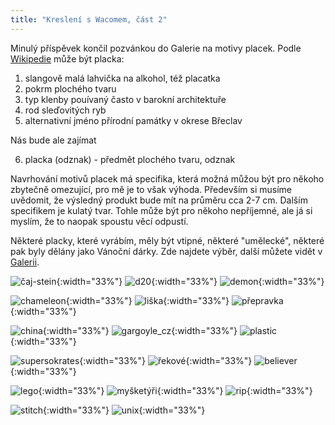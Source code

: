```yaml
---
title: "Kreslení s Wacomem, část 2"
---
```

Minulý příspěvek končil pozvánkou do Galerie na motivy placek. 
Podle [Wikipedie]("https://cs.wikipedia.org/wiki/Placka") může být placka:

1. slangově malá lahvička na alkohol, též placatka
2. pokrm plochého tvaru
3. typ klenby pouívaný často v barokní architektuře
4. rod sleďovitých ryb
5. alternativní jméno přírodní památky v okrese Břeclav

 Nás bude ale zajímat 
 
6. placka (odznak) - předmět plochého tvaru, odznak

Navrhování motivů placek má specifika, která možná můžou být pro někoho zbytečně omezující, pro mě je to však výhoda. Především si musíme uvědomit, že výsledný produkt bude mít na průměru cca 2-7 cm. Dalším specifikem je kulatý tvar. Tohle může být pro někoho nepříjemné, ale já si myslím, že to naopak spoustu věcí odpustí. 

Některé placky, které vyrábím, měly být vtipné, některé "umělecké", některé pak byly dělány jako Vánoční dárky. Zde najdete výběr, další můžete vidět v [Galerii](/gallery/). 


![čaj-stein](/assets/img/placky_cajstein.png){:width="33%"}
![d20](/assets/img/placky_d20.png){:width="33%"}
![demon](/assets/img/placky_demon_deer.png){:width="33%"}


![chameleon](/assets/img/placky_chameleon.png){:width="33%"}
![liška](/assets/img/placky_listicka.png){:width="33%"}
![přepravka](/assets/img/placky_prepravka.png){:width="33%"}


![china](/assets/img/placky_china.png){:width="33%"}
![gargoyle_cz](/assets/img/placky_gargoyle_cz.png){:width="33%"}
![plastic](/assets/img/placky_trashbag_breakdown.png){:width="33%"}

![supersokrates](/assets/img/placky_supersokrates.png){:width="33%"}
![řekové](/assets/img/placky_rekove.png){:width="33%"}
![believer](/assets/img/placky_believer.png){:width="33%"}

![lego](/assets/img/placky_leg-o.png){:width="33%"}
![myšketýři](/assets/img/placky_mysketyri.png){:width="33%"}
![rip](/assets/img/placky_RIP-it.png){:width="33%"}

![stitch](/assets/img/placky_single_Stitch.png){:width="33%"}
![unix](/assets/img/placky_unix.png){:width="33%"}


